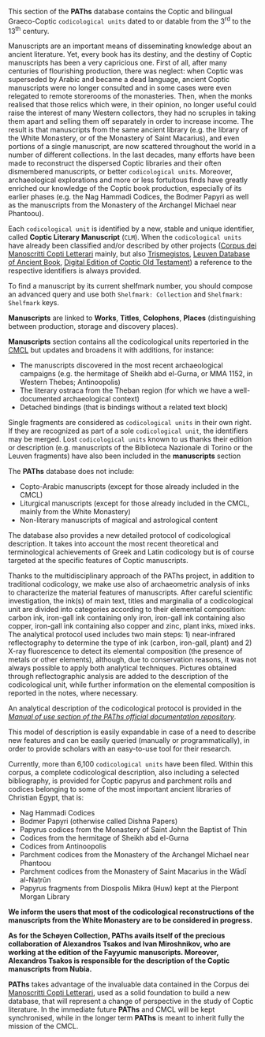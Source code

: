 This section of the **PAThs** database contains the Coptic and bilingual Graeco-Coptic `codicological units` dated to or datable from the 3<sup>rd</sup> to the 13<sup>th</sup> century.

Manuscripts are an important means of disseminating knowledge about an ancient literature. Yet, every book has its destiny, and the destiny of Coptic manuscripts has been a very capricious one. First of all, after many centuries of flourishing production, there was neglect: when Coptic was superseded by Arabic and became a dead language, ancient Coptic manuscripts were no longer consulted and in some cases were even relegated to remote storerooms of the monasteries. Then, when the monks realised that those relics which were, in their opinion, no longer useful could raise the interest of many Western collectors, they had no scruples in taking them apart and selling them off separately in order to increase income. The result is that manuscripts from the same ancient library (e.g. the library of the White Monastery, or of the Monastery of Saint Macarius), and even portions of a single manuscript, are now scattered throughout the world in a number of different collections. In the last decades, many efforts have been made to reconstruct the dispersed Coptic libraries and their often dismembered manuscripts, or better `codicological units`. Moreover, archaeological explorations and more or less fortuitous finds have greatly enriched our knowledge of the Coptic book production, especially of its earlier phases (e.g. the Nag Hammadi Codices, the Bodmer Papyri as well as the manuscripts from the Monastery of the Archangel Michael near Phantoou).

Each `codicological unit` is identified by a new, stable and unique identifier, called **Coptic Literary Manuscript** (`CLM`). When the `codicological units` have already been classified and/or described by other projects ([Corpus dei Manoscritti Copti Letterari](http://www.cmcl.it/) mainly, but also [Trismegistos](https://www.trismegistos.org/tm/index.php), [Leuven Database of Ancient Book](https://www.trismegistos.org/ldab/), [Digital Edition of Coptic Old Testament](https://www.uni-goettingen.de/en/digital+edition+of+the+coptic+%28sahidic%29+old+testament/475974.html)) a reference to the respective identifiers is always provided.

To find a manuscript by its current shelfmark number, you should compose an advanced query and use both `Shelfmark: Collection` and `Shelfmark: Shelfmark` keys.

**Manuscripts** are linked to **Works**, **Titles**, **Colophons**, **Places** (distinguishing between production, storage and discovery places).

**Manuscripts** section contains all the codicological units repertoried in the [CMCL](http://www.cmcl.it/) but updates and broadens it with additions, for instance:
- The manuscripts discovered in the most recent archaeological campaigns (e.g. the hermitage of Sheikh abd el-Gurna, or MMA 1152, in Western Thebes; Antinoopolis)
- The literary ostraca from the Theban region (for which we have a well-documented archaeological context)
- Detached bindings (that is bindings without a related text block)

Single fragments are considered as `codicological units` in their own right. If they are recognized as part of a sole `codicological unit`, the identifiers may be merged. Lost `codicological units` known to us thanks their edition or description (e.g. manuscripts of the Biblioteca Nazionale di Torino or the Leuven fragments) have also been included in the **manuscripts** section

The **PAThs** database does not include:
- Copto-Arabic manuscripts (except for those already included in the CMCL)
- Liturgical manuscripts (except for those already included in the CMCL, mainly from the White Monastery)
-	Non-literary manuscripts of magical and astrological content

The database also provides a new detailed protocol of codicological description. It takes into account the most recent theoretical and terminological achievements of Greek and Latin codicology but is of course targeted at the specific features of Coptic manuscripts.

Thanks to the multidisciplinary approach of the PAThs project, in addition to traditional codicology, we make use also of archaeometric analysis of inks to characterize the material features of manuscripts. After careful scientific investigation, the ink(s) of main text, titles and marginalia of a codicological unit are divided into categories according to their elemental composition: carbon ink, iron-gall ink containing only iron, iron-gall ink containing also copper, iron-gall ink containing also copper and zinc, plant inks, mixed inks. The analytical protocol used includes two main steps: 1) near-infrared reflectography to determine the type of ink (carbon, iron-gall, plant) and 2) X-ray fluorescence to detect its elemental composition (the presence of metals or other elements), although, due to conservation reasons, it was not always possible to apply both analytical techniques. Pictures obtained through reflectographic analysis are added to the description of the codicological unit, while further information on the elemental composition is reported in the notes, where necessary.


An analytical description of the codicological protocol is provided in the [*Manual of use section of the PAThs official documentation repository*](https://docs.paths-erc.eu/handbook/manuscripts).


This model of description is easily expandable in case of a need to describe new features and can be easily queried (manually or programmatically), in order to provide scholars with an easy-to-use tool for their research.

Currently, more than 6,100 `codicological units` have been filed. Within this corpus, a complete codicological description, also including a selected bibliography, is provided for Coptic papyrus and parchment rolls and codices belonging to some of the most important ancient libraries of Christian Egypt, that is:
-	Nag Hammadi Codices
-	Bodmer Papyri (otherwise called Dishna Papers)
-	Papyrus codices from the Monastery of Saint John the Baptist of Thin
-	Codices from the hermitage of Sheikh abd el-Gurna
-	Codices from Antinoopolis
-	Parchment codices from the Monastery of the Archangel Michael near Phantoou
-	Parchment codices from the Monastery of Saint Macarius in the Wādī al-Naṭrūn
- Papyrus fragments from Diospolis Mikra (Huw) kept at the Pierpont Morgan Library

**We inform the users  that most of the codicological reconstructions of the manuscripts from the White Monastery are to be considered in progress.**

**As for the Schøyen Collection, PAThs avails itself of the precious collaboration of Alexandros Tsakos and Ivan Miroshnikov, who are working at the edition of the Fayyumic manuscripts. Moreover, Alexandros Tsakos is responsible for the description of the Coptic manuscripts from Nubia.**

**PAThs** takes advantage of the invaluable data contained in the Corpus dei [Manoscritti Copti Letterari](http://www.cmcl.it/), used as a solid foundation to build a new database, that will represent a change of perspective in the study of Coptic literature. In the immediate future **PAThs** and CMCL will be kept synchronised, while in the longer term **PAThs** is meant to inherit fully the mission of the CMCL.
